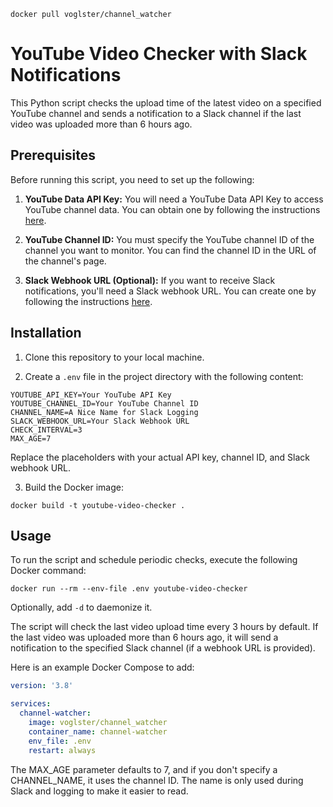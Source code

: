 `docker pull voglster/channel_watcher`

# YouTube Video Checker with Slack Notifications

This Python script checks the upload time of the latest video on a specified YouTube channel and sends a notification to a Slack channel if the last video was uploaded more than 6 hours ago.

## Prerequisites

Before running this script, you need to set up the following:

1. **YouTube Data API Key:** You will need a YouTube Data API Key to access YouTube channel data. You can obtain one by following the instructions [here](https://developers.google.com/youtube/registering_an_application).

2. **YouTube Channel ID:** You must specify the YouTube channel ID of the channel you want to monitor. You can find the channel ID in the URL of the channel's page.

3. **Slack Webhook URL (Optional):** If you want to receive Slack notifications, you'll need a Slack webhook URL. You can create one by following the instructions [here](https://api.slack.com/messaging/webhooks).

## Installation

1. Clone this repository to your local machine.

2. Create a `.env` file in the project directory with the following content:

```
YOUTUBE_API_KEY=Your YouTube API Key
YOUTUBE_CHANNEL_ID=Your YouTube Channel ID
CHANNEL_NAME=A Nice Name for Slack Logging
SLACK_WEBHOOK_URL=Your Slack Webhook URL
CHECK_INTERVAL=3
MAX_AGE=7
```

Replace the placeholders with your actual API key, channel ID, and Slack webhook URL.

3. Build the Docker image:

`docker build -t youtube-video-checker .`

## Usage

To run the script and schedule periodic checks, execute the following Docker command:

`docker run --rm --env-file .env youtube-video-checker`

Optionally, add `-d` to daemonize it.

The script will check the last video upload time every 3 hours by default. If the last video was uploaded more than 6 hours ago, it will send a notification to the specified Slack channel (if a webhook URL is provided).

Here is an example Docker Compose to add:

```yaml
version: '3.8'

services:
  channel-watcher:
    image: voglster/channel_watcher
    container_name: channel-watcher
    env_file: .env
    restart: always
```

The MAX_AGE parameter defaults to 7, and if you don't specify a CHANNEL_NAME, it uses the channel ID. The name is only used during Slack and logging to make it easier to read.
